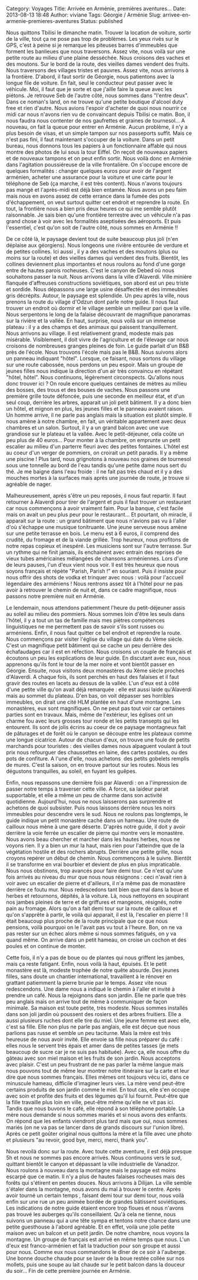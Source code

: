 Category: Voyages
Title: Arrivée en Arménie, premières aventures...
Date: 2013-08-13 18:48
Author: viviane
Tags: Géorgie / Arménie
Slug: arrivee-en-armenie-premieres-aventures
Status: published

Nous quittons Tbilisi le dimanche matin. Trouver la location de voiture, sortir de la ville, tout ça ne pose pas trop de problèmes. Les yeux rivés sur le GPS, c'est à peine si je remarque les piteuses barres d'immeubles que forment les banlieues que nous traversons. Assez vite, nous voilà sur une petite route au milieu d'une plaine desséchée. Nous croisons des vaches et des moutons. Sur le bord de la route, des vieilles dames vendent des fruits. Nous traversons des villages tristes et pauvres. Assez vite, nous arrivons à la frontière. D'abord, il faut sortir de Géorgie, nous patientons avec la longue file de voiture. En fait, seul le conducteur peut passer avec le véhicule. Moi, il faut que je sorte et que j'aille faire la queue avec les piétons. Je retrouve Seb de l'autre côté, nous sommes dans "l'entre deux". Dans ce noman's land, on ne trouve qu'une petite boutique d'alcool duty free et rien d'autre. Nous avions l'espoir d'acheter de quoi nous nourrir ce midi car nous n'avons rien vu de convaincant depuis Tbilisi ce matin. Bon, il nous faudra nous contenter de nos gaufrettes et graines de tournesol... A nouveau, on fait la queue pour entrer en Arménie. Aucun problème, il n'y a plus besoin de visas, et un simple tampon sur nos passeports suffit. Mais ce n'est pas fini, il faut maintenant s'occuper de la voiture. Dans un petit bureau, nous donnons tous les papiers à un fonctionnaire affable qui nous montre des photos de lui sous la tour Eiffel. On reçoit de nouveaux papiers et de nouveaux tampons et on peut enfin sortir. Nous voilà donc en Arménie dans l'agitation poussiéreuse de la ville frontalière. On s'occupe encore de quelques formalités : changer quelques euros pour avoir de l'argent arménien, acheter une assurance pour la voiture et une carte pour le téléphone de Seb (ça marche, il est très content). Nous n'avons toujours pas mangé et l'après-midi est déjà bien entamée. Nous avons un peu faim mais nous en avons assez de cette errance dans la fumée des pots d'échappement, on veut surtout quitter cet endroit et reprendre la route. En tout, la frontière nous a bien pris deux heures ce qui me semble plutôt raisonnable. Je sais bien qu'une frontière terrestre avec un véhicule n'a pas grand chose à voir avec les formalités aseptisées des aéroports. Et puis l'essentiel, c'est qu'on soit de l'autre côté, nous sommes en Arménie !!

De ce côté là, le paysage devient tout de suite beaucoup plus joli (n'en déplaise aux géorgiens). Nous longeons une rivière entourée de verdure et de petites collines. Ici aussi , il y a des vaches et des moutons (plus ou moins sur la route) et des vieilles dames qui vendent des fruits. Bientôt, les collines deviennent plus importantes et nous roulons au fond d'une gorge entre de hautes parois rocheuses. C'est le canyon de Debed où nous souhaitons passer la nuit. Nous arrivons dans la ville d'Alaverdi. Ville minière flanquée d'affreuses constructions soviétiques, son abord est un peu triste et sordide. Nous dépassons une large usine désaffectée et des immeubles gris décrépits. Autour, le paysage est splendide. Un peu après la ville, nous prenons la route du village d'Odzun dont parle notre guide. Il nous faut trouver un endroit où dormir et le village semble un meilleur pari que la ville. Nous serpentons le long de la falaise découvrant de magnifique panoramas sur la rivière et la vallée. En haut, surprise, nous voilà sur un immense plateau : il y a des champs et des animaux qui paissent tranquillement. Nous arrivons au village. Il est relativement grand, modeste mais pas misérable. Visiblement, il doit vivre de l'agriculture et de l'élevage car nous croisons de nombreuses granges pleines de foin. Le guide parlait d'un B&amp;B près de l'école. Nous trouvons l'école mais pas le B&amp;B. Nous suivons alors un panneau indiquant "hôtel". Lorsque, ce faisant, nous sortons du village sur une route cabossée, nous perdons un peu espoir. Mais un groupe de jeunes filles nous indique la direction d'un air très convaincu en répétant "hôtel, hôtel". Nous continuons, légèrement circonspects. Qu'allons nous donc trouver ici ? On roule encore quelques centaines de mètres au milieu des bosses, des trous et des bouses de vaches. Nous passons une première grille toute défoncée, puis une seconde en meilleur état, et d'un seul coup, derrière les arbres, apparait un joli petit bâtiment. Il y a donc bien un hôtel, et mignon en plus, les jeunes filles et le panneau avaient raison. Un homme arrive, il ne parle pas anglais mais la situation est plutôt simple. Il nous amène à notre chambre, en fait, un véritable appartement avec deux chambres et un salon. Surtout, il y a un grand balcon avec une vue grandiose sur le plateau et la vallée. Avec le petit-déjeuner, cela coûte un peu plus de 40 euros... Pour monter à la chambre, on emprunte un petit escalier au milieu d'un parterre fleuri avec des petites fontaines. L'hôtel est au coeur d'un verger de pommiers, on croirait un petit paradis. Il y a même une piscine ! Plus tard, nous grignotons à nouveau nos graines de tournesol sous une tonnelle au bord de l'eau tandis qu'une petite dame nous sert du thé. Je me baigne dans l'eau froide : il ne fait pas très chaud et il y a des mouches mortes à la surfaces mais après une journée de route, je trouve si agréable de nager.

Malheureusement, après s'être un peu reposés, il nous faut repartir. Il faut retourner à Alaverdi pour tirer de l'argent et puis il faut trouver un restaurant car nous commençons à avoir vraiment faim. Pour la banque, c'est facile mais on avait un peu plus peur pour le restaurant... Et pourtant, oh miracle, il apparait sur la route : un grand bâtiment que nous n'avions pas vu à l'aller d'où s'échappe une musique tonitruante. Une jeune serveuse nous amène sur une petite terrasse en bois. Le menu est à 6 euros, il comprend des crudité, du fromage et de la viande grillée. Trop heureux, nous profitons de notre repas copieux et inespéré. Les musiciens sont sur l'autre terrasse. Sur un rythme qui ne finit jamais, ils enchainent avec entrain des reprises de vieux tubes américaines mélangées de chansons arméniennes. Lors d'une de leurs pauses, l'un d'eux vient nous voir. Il est très heureux que nous soyons français et répète "Parish, Parish !" en souriant. Puis il insiste pour nous offrir des shots de vodka et trinquer avec nous : voilà pour l'accueil légendaire des arméniens ! Nous rentrons assez tôt à l'hôtel pour ne pas avoir à retrouver le chemin de nuit et, dans ce cadre magnifique, nous passons notre première nuit en Arménie.

Le lendemain, nous attendons patiemment l'heure du petit-déjeuner assis au soleil au milieu des pommiers. Nous sommes loin d'être les seuls dans l'hôtel, il y a tout un tas de famille mais mes piètres compétences linguistiques ne me permettent pas de savoir s'ils sont russes ou arméniens. Enfin, il nous faut quitter ce bel endroit et reprendre la route. Nous commençons par visiter l'église du village qui date du Vème siècle. C'est un magnifique petit bâtiment qui se cache un peu derrière des échafaudages car il est en réfection. Nous croisons un couple de français et écoutons un peu les explications de leur guide. En discutant avec eux, nous apprenons qu'ils font le tour de la mer noire et vont bientôt passer en Géorgie. Ensuite, nous visitons deux monastères du Xème siècle proches d'Alaverdi. A chaque fois, ils sont perchés en haut des falaises et il faut gravir des routes en lacets au dessus de la vallée. L'un d'eux est à côté d'une petite ville qu'on avait déjà remarquée : elle est aussi laide qu'Alaverdi mais au sommet du plateau. D'en bas, on voit dépasser ses horribles immeubles, on dirait une cité HLM plantée en haut d'une montagne. Les monastères, eux sont magnifiques. On ne peut pas tout voir car certaines parties sont en travaux. Mais, même de l'extérieur, les églises ont un charme fou avec leurs grosses tour ronde et les petits transepts qui les entourent. Ils sont de jolis écrins au coeur de ce paysage montagneux fait de pâturages et de forêt où le canyon se découpe entre les plateaux comme une longue cicatrice. Autour de chacun d'eux, on trouve une foule de petits marchands pour touristes : des vieilles dames nous alpaguent voulant à tout prix nous refourguer des chaussettes en laine, des cartes postales, ou des pots de confiture. A l'une d'elle, nous achetons  des petits gobelets remplis de mures. C'est la saison, on en trouve partout sur les routes. Nous les dégustons tranquilles, au soleil, en fuyant les guêpes.

Enfin, nous repassons une dernière fois par Alaverdi : on a l'impression de passer notre temps à traverser cette ville. A force, sa laideur parait supportable, et elle a même un peu de charme dans son activité quotidienne. Aujourd'hui, nous ne nous laisserons pas surprendre et achetons de quoi subsister. Puis nous laissons derrière nous les noirs immeubles pour descendre vers le sud. Nous ne roulons pas longtemps, le guide indique un petit monastère caché dans un hameau. Une route de cailloux nous mène à une gare déserte. D'après notre guide, il doit y avoir derrière la voie ferrée un escalier de pierre qui montre vers le monastère. Nous avons beau chercher et marcher dans les hautes herbes, nous ne voyons rien. Il y a bien un mur la haut, mais rien pour l'atteindre que de la végétation hostile et des rochers abrupts. Derrière une petite grille, nous croyons repérer un début de chemin. Nous commençons à le suivre. Bientôt il se transforme en vrai bourbier et devient de plus en plus impraticable. Nous nous obstinons, trop avancés pour faire demi tour. Ce n'est qu'une fois arrivés au niveau du mur que nous nous résignons : ceci n'avait rien à voir avec un escalier de pierre et d'ailleurs, il n'a même pas de monastère derrière ce foutu mur. Nous redescedons tant bien que mal dans la boue et herbes et retournons, dépités, à la voiture. Là, nous nettoyons en soupirant nos jambes pleines de terre et de griffures et mangeons, résignés, notre pain au fromage. Alors qu'on a fait demi tour sur la route de cailloux et qu'on s'apprête à partir, le voilà qui apparait, il est là, l'escalier en pierre ! Il était beaucoup plus proche de la route principale que ce que nous pensions, voilà pourquoi on le l'avait pas vu tout à l'heure. Bon, on ne va pas rester sur un échec alors même si nous sommes fatigués, on y va quand même. On arrive dans un petit hameau, on croise un cochon et des poules et on continue de monter. 

Cette fois, il n'y a pas de boue ou de plantes qui nous griffent les jambes, mais ça reste fatigant. Enfin, nous voilà là haut, épuisés. Et le petit monastère est là, modeste trophée de notre quête absurde. Des jeunes filles, sans doute un chantier international, travaillent à le rénover en grattant patiemment la pierre brunie par le temps. Assez vite nous redescendons. Une dame nous a indiqué le chemin à l'aller et invité à prendre un café. Nous la rejoignons dans son jardin. Elle ne parle que très peu anglais mais on arrive tout de même à communiquer de façon minimale. Sa maison est toute petite, très modeste. Nous sommes installés dans son joli jardin où poussent des rosiers et des arbres fruitiers. Elle a aussi plusieurs ruches dont elle tire du miel. Une jeune femme est avec elle, c'est sa fille. Elle non plus ne parle pas anglais, elle est déçue que nous parlions pas russe et semble un peu taciturne. Mais la mère est très heureuse de nous avoir invité. Elle envoie sa fille nous préparer du café : elles nous le servent très épais et amer dans de petites tasses (je mets beaucoup de sucre car je ne suis pas habituée). Avec ça, elle nous offre du gâteau avec son miel maison et les fruits de son jardin. Nous acceptons avec plaisir. C'est un peu frustrant de ne pas parler la même langue mais nous pouvons tout de même leur montrer notre itinéraire sur la carte et leur dire que nous sommes français. Elles mêmes ont toujours vécu ici, dans ce minuscule hameau, difficile d'imaginer leurs vies. La mère vend peut-être certains produits de son jardin comme le miel. En tout cas, elle s'en occupe avec soin et profite des fruits et des légumes qu'il lui fournit. Peut-être que la fille travaille plus loin en ville, peut-être même qu'elle ne vit pas ici. Tandis que nous buvons le café, elle répond à son téléphone portable. La mère nous demande si nous sommes mariés et si nous avons des enfants. On répond que les enfants viendront plus tard mais que oui, nous sommes mariés (on ne va pas se lancer dans de grands discours sur l'union libre). Après ce petit goûter original nous quittons la mère et la fille avec une photo et plusieurs "au revoir, good bye, merci, merci, thank you". 

Nous revoilà donc sur la route. Avec toute cette aventure, il est déjà presque 5h et nous ne sommes pas encore arrivés. Nous continuons vers le sud, quittant bientôt le canyon et dépassant la ville industrielle de Vanadzor. Nous roulons à nouveau dans la montagne mais le paysage est moins escarpé que ce matin. Il n'y a plus de hautes falaises rocheuses mais des forêts qui s'étirent en pentes douces. Nous arrivons à Dilijan. La ville semble s'étaler dans la montagne, nous avons du mal à trouver le centre. Après avoir tourné un certain temps , faisant demi tour sur demi tour, nous voilà enfin sur une rue un peu animée bordée de grandes bâtissent soviétiques. Les indications de notre guide étaient encore trop floues et nous n'avons pas trouvé les auberges qu'ils conseillaient. Qu'à cela ne tienne, nous suivons un panneau qui a une tête sympa et tentons notre chance dans une petite guesthouse à l'abord agréable. Et en effet, voilà une jolie petite maison avec un balcon et un petit jardin. De notre chambre, nous voyons la montagne. Un groupe de français est arrivé en même temps que nous. L'un d'eux est franco-arménien et fait la traduction pour son groupe et aussi pour nous. Comme eux nous commandons le dîner de ce soir à l'auberge. Une bonne douche chaude pour se laver de la boue restée collée sur nos mollets, puis une soupe au lait chaude sur le petit balcon dans la douceur du soir... Fin de cette première journée en Arménie.